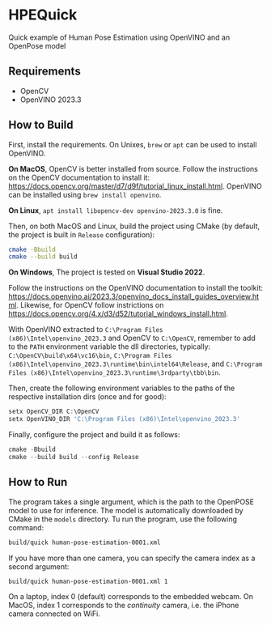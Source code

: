 # HPEQuick
Quick example of Human Pose Estimation using OpenVINO and an OpenPose model

## Requirements

- OpenCV
- OpenVINO 2023.3

## How to Build

First, install the requirements. On Unixes, `brew` or `apt` can be used to install OpenVINO.

**On MacOS**, OpenCV is better installed from source. Follow the instructions on the OpenCV documentation to install it: <https://docs.opencv.org/master/d7/d9f/tutorial_linux_install.html>. OpenVINO can be installed using `brew install openvino`.

**On Linux**, `apt install libopencv-dev openvino-2023.3.0` is fine.

Then, on both MacOS and Linux, build the project using CMake (by default, the project is built in `Release` configuration):

```bash
cmake -Bbuild
cmake --build build
```

**On Windows**, The project is tested on **Visual Studio 2022**.

Follow the instructions on the OpenVINO documentation to install the toolkit: <https://docs.openvino.ai/2023.3/openvino_docs_install_guides_overview.html>. Likewise, for OpenCV follow instrictions on <https://docs.opencv.org/4.x/d3/d52/tutorial_windows_install.html>.

With OpenVINO extracted to `C:\Program Files (x86)\Intel\openvino_2023.3` and OpenCV to `C:\OpenCV`, remember to add to the `PATH` environment variable the dll directories, typically: `C:\OpenCV\build\x64\vc16\bin`, `C:\Program Files (x86)\Intel\openvino_2023.3\runtime\bin\intel64\Release`, and `C:\Program Files (x86)\Intel\openvino_2023.3\runtime\3rdparty\tbb\bin`.

Then, create the following environment variables to the paths of the respective installation dirs (once and for good):

```powershell
setx OpenCV_DIR C:\OpenCV
setx OpenVINO_DIR 'C:\Program Files (x86)\Intel\openvino_2023.3'
```

Finally, configure the project and build it as follows:

```powershell
cmake -Bbuild 
cmake --build build --config Release
```


## How to Run

The program takes a single argument, which is the path to the OpenPOSE model to use for inference. The model is automatically downloaded by CMake in the `models` directory. Tu run the program, use the following command:

```bash
build/quick human-pose-estimation-0001.xml
```

If you have more than one camera, you can specify the camera index as a second argument:

```bash
build/quick human-pose-estimation-0001.xml 1
```

On a laptop, index 0 (default) corresponds to the embedded webcam. On MacOS, index 1 corresponds to the *continuity* camera, i.e. the iPhone camera connected on WiFi.